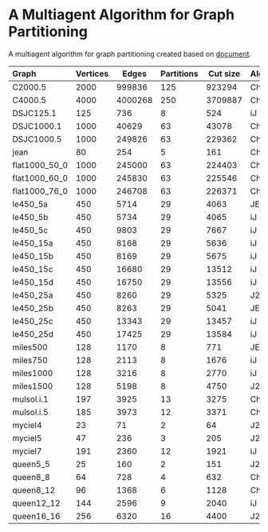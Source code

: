 # A Multiagent Algorithm for Graph Partitioning
A multiagent algorithm for graph partitioning created based on [document](http://link.springer.com/chapter/10.1007%2F11732242_25).

|         Graph | Vertices | Edges   | Partitions | Cut size | Algoritham | Multi   | Metis   | My-Best |
|:--------------|----------|---------|------------|----------|------------|---------|---------|---------|
| C2000.5       | 2000     | 999836  | 125        | 923294   | Ch2.0      | 922706  | 987681  | 991126  |
| C4000.5       | 4000     | 4000268 | 250        | 3709887  | Ch2.0      | 3708532 | 3975698 | 3983419 |
| DSJC125.1     | 125      | 736     | 8          | 524      | iJ         | 522     | 479     | 542     |
| DSJC1000.1    | 1000     | 40629   | 63         | 43078    | Ch2.0      | 43001   | 46727   | 48372   |
| DSJC1000.5    | 1000     | 249826  | 63         | 229362   | Ch2.0      | 228850  | 243282  | 245391  |
| jean          | 80       | 254     | 5          | 161      | Ch2.0      | 161     | 83      | **105** |
| flat1000_50_0 | 1000     | 245000  | 63         | 224403   | Ch2.0      | 224378  | 238491  | 240618  |
| flat1000_60_0 | 1000     | 245830  | 63         | 225546   | Ch2.0      | 225183  | 239329  | 241405  |
| flat1000_76_0 | 1000     | 246708  | 63         | 226371   | Ch2.0      | 225962  | 240215  | 242286  |
| le450_5a      | 450      | 5714    | 29         | 4063     | JE         | 4030    | 5418    | 5293    |
| le450_5b      | 450      | 5734    | 29         | 4065     | iJ         | 4055    | 5404    | 5313    |
| le450_5c      | 450      | 9803    | 29         | 7667     | iJ         | 7656    | 9413    | 9237    |
| le450_15a     | 450      | 8168    | 29         | 5636     | iJ         | 5619    | 7760    | 7649    |
| le450_15b     | 450      | 8169    | 29         | 5675     | iJ         | 5641    | 7725    | 7670    |
| le450_15c     | 450      | 16680   | 29         | 13512    | iJ         | 13509   | 16151   | 15848   |
| le450_15d     | 450      | 16750   | 29         | 13556    | iJ         | 13550   | 16272   | 15907   |
| le450_25a     | 450      | 8260    | 29         | 5325     | J2.2       | 5302    | 7865    | 7787    |
| le450_25b     | 450      | 8263    | 29         | 5041     | JE         | 5037    | 7835    | 7783    |
| le450_25c     | 450      | 13343   | 29         | 13457    | iJ         | 13456   | 16815   | 16490   |
| le450_25d     | 450      | 17425   | 29         | 13584    | iJ         | 13539   | 16853   | 16576   |
| miles500      | 128      | 1170    | 8          | 771      | JE         | 770     | 655     | **759** |
| miles750      | 128      | 2113    | 8          | 1676     | iJ         | 1673    | 1340    | 1697    |
| miles1000     | 128      | 3216    | 8          | 2770     | iJ         | 2768    | 2343    | **2717**|
| miles1500     | 128      | 5198    | 8          | 4750     | J2.2       | 4750    | 4262    | **4469**|
| mulsol.i.1    | 197      | 3925    | 13         | 3275     | Ch2.0      | 3270    | 3516    | 3510    |
| mulsol.i.5    | 185      | 3973    | 12         | 3371     | Ch2.0      | 3368    | 3622    | 3542    |
| myciel4       | 23       | 71      | 2          | 64       | J2.2       | 64      | 34      | **27**  |
| myciel5       | 47       | 236     | 3          | 205      | J2.2       | 205     | 140     | **124** |
| myciel7       | 191      | 2360    | 12         | 1921     | iJ         | 1920    | 1945    | 2059    |
| queen5_5      | 25       | 160     | 2          | 151      | J2.2       | 151     | 82      | **60**  |
| queen8_8      | 64       | 728     | 4          | 632      | Ch2.0      | 632     | 416     | **416** |
| queen8_12     | 96       | 1368    | 6          | 1128     | Ch2.0      | 1128    | 917     | **879** |
| queen12_12    | 144      | 2596    | 9          | 2040     | iJ         | 2020    | 1939    | **1912**|
| queen16_16    | 256      | 6320    | 16         | 4400     | J2.2       | 4400    | 4400    | 4909    |
